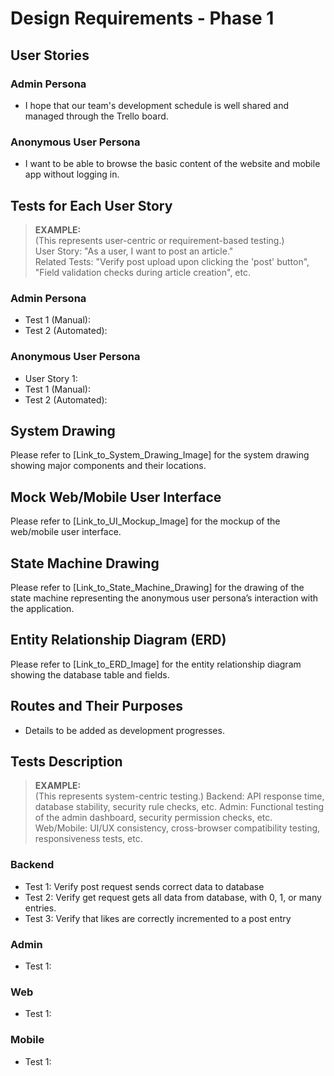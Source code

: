 # Design Requirements - Phase 1

## User Stories

### Admin Persona
- I hope that our team's development schedule is well shared and managed through the Trello board.

### Anonymous User Persona
- I want to be able to browse the basic content of the website and mobile app without logging in.

## Tests for Each User Story
> **EXAMPLE:**  
> (This represents user-centric or requirement-based testing.)  
> User Story: "As a user, I want to post an article."  
> Related Tests: "Verify post upload upon clicking the 'post' button", "Field validation checks during article creation", etc.
### Admin Persona
- Test 1 (Manual): 
- Test 2 (Automated): 

### Anonymous User Persona
- User Story 1: 
- Test 1 (Manual):
- Test 2 (Automated):

## System Drawing

Please refer to [Link_to_System_Drawing_Image] for the system drawing showing major components and their locations.

## Mock Web/Mobile User Interface

Please refer to [Link_to_UI_Mockup_Image] for the mockup of the web/mobile user interface.

## State Machine Drawing

Please refer to [Link_to_State_Machine_Drawing] for the drawing of the state machine representing the anonymous user persona’s interaction with the application.

## Entity Relationship Diagram (ERD)

Please refer to [Link_to_ERD_Image] for the entity relationship diagram showing the database table and fields.

## Routes and Their Purposes
- Details to be added as development progresses.


## Tests Description
> **EXAMPLE:**  
>(This represents system-centric testing.)
>Backend: API response time, database stability, security rule checks, etc.
>Admin: Functional testing of the admin dashboard, security permission checks, etc.
>Web/Mobile: UI/UX consistency, cross-browser compatibility testing, responsiveness tests, etc.
### Backend
- Test 1: Verify post request sends correct data to database
- Test 2: Verify get request gets all data from database, with 0, 1, or many entries.
- Test 3: Verify that likes are correctly incremented to a post entry

### Admin
- Test 1: 

### Web
- Test 1:

### Mobile
- Test 1: